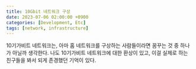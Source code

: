 ```yaml
---
title: 10Gbit 네트워크 구상
date: 2023-07-06 02:00:00 +0900
categories: [Development, Etc]
tags: [network, infrastructure]
---
```

10기가비트 네트워크는, 아마 홈 네트워크를 구상하는 사람들이라면 꿈꾸는 것 중 하나가 아닐까 생각한다. 나도 10기가비트 네트워크에 대한 환상이 있고, 이걸 실제로 하는 친구들을 봐서 되게 존경했던 기억이 있다.
